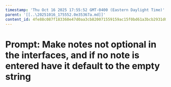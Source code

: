 ```yaml
---
timestamp: 'Thu Oct 16 2025 17:55:52 GMT-0400 (Eastern Daylight Time)'
parent: '[[..\20251016_175552.0e35367a.md]]'
content_id: 4fe88c087f183360e47d0aa3cb820071559159ac15f0bd61a3bcb2931d0d757d
---
```


# Prompt: Make notes not optional in the interfaces, and if no note is entered have it default to the empty string
